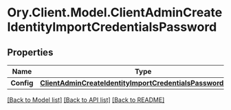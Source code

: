 # Ory.Client.Model.ClientAdminCreateIdentityImportCredentialsPassword

## Properties

Name | Type | Description | Notes
------------ | ------------- | ------------- | -------------
**Config** | [**ClientAdminCreateIdentityImportCredentialsPasswordConfig**](ClientAdminCreateIdentityImportCredentialsPasswordConfig.md) |  | [optional] 

[[Back to Model list]](../README.md#documentation-for-models) [[Back to API list]](../README.md#documentation-for-api-endpoints) [[Back to README]](../README.md)

